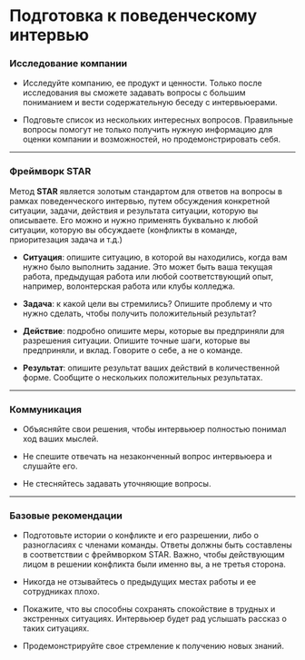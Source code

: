 # Подготовка к поведенческому интервью

### Исследование компании
* Исследуйте компанию, ее продукт и ценности. Только после исследования вы сможете задавать вопросы с большим пониманием и вести содержательную беседу с интервьюерами.


* Подговьте список из нескольких интересных вопросов. 
Правильные вопросы помогут не только получить нужную информацию для оценки компании и возможностей, но продемонстрировать себя.

---

### Фреймворк STAR

Метод **STAR** является золотым стандартом для ответов на вопросы в рамках поведенческого интервью, 
путем обсуждения конкретной ситуации, задачи, действия и результата ситуации, которую вы описываете.
Его можно и нужно применять буквально к любой ситуации, которую вы обсуждаете (конфликты в команде, приоритезация задача и т.д.)


* **Ситуация**: опишите ситуацию, в которой вы находились, когда вам нужно было выполнить задание. 
Это может быть ваша текущая работа, предыдущая работа или любой соответствующий опыт, например, волонтерская работа или клубы колледжа.


* **Задача**: к какой цели вы стремились? Опишите проблему и что нужно сделать, чтобы получить положительный результат?


* **Действие**: подробно опишите меры, которые вы предприняли для разрешения ситуации. 
Опишите точные шаги, которые вы предприняли, и вклад. Говорите о себе, а не о команде.

  
* **Результат**: опишите результат ваших действий в количественной форме. 
Сообщите о нескольких положительных результатах.

---

### Коммуникация

* Объясняйте свои решения, чтобы интервьюер полностью понимал ход ваших мыслей.


* Не спешите отвечать на незаконченный вопрос интервьюера и слушайте его. 


* Не стесняйтесь задавать уточняющие вопросы.

---

### Базовые рекомендации

* Подготовьте истории о конфликте и его разрешении, либо о разногласиях с членами команды. 
Ответы должны быть составлены в соответствии с фреймворком STAR.
Важно, чтобы действующим лицом в решении конфликта были именно вы, а не третья сторона.


* Никогда не отзывайтесь о предыдущих местах работы и ее сотрудниках плохо.


* Покажите, что вы способны сохранять спокойствие в трудных и экстренных ситуациях. 
Интервьюер будет рад услышать рассказ о таких ситуациях.


* Продемонстрируйте свое стремление к получению новых знаний.




